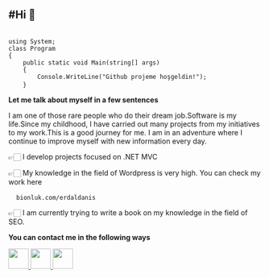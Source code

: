  <h2>     #Hi 🧐 </h2>
 
  <pre> <code> 
using System;
class Program
{
    public static void Main(string[] args)
    {
        Console.WriteLine("Github projeme hoşgeldin!");
    } </code> </pre>


<b>Let me talk about myself in a few sentences  </b>
   
   I am one of those rare people who do their dream job.Software is my life.Since my childhood, I have carried out many projects from my initiatives to my work.This is a good journey for me. I am in an adventure where I continue to improve myself with new information every day.

👉🏻 I develop projects focused on .NET MVC
  
👉🏻 My knowledge in the field of Wordpress is very high. You can check my work here
      <pre> <code> bionluk.com/erdaldanis </code> </pre>

👉🏻 I am currently trying to write a book on my knowledge in the field of SEO.

<b> You can contact me in the following ways </b>

<a href="https://www.instagram.com/erdaldanis/"><img src="https://cdn1.iconfinder.com/data/icons/social-media-circle-7/512/Circled_Instagram_svg-512.png" width=40 height=40></img> </a>
<a href="https://twitter.com/erdaaldanis"><img src="https://cdn1.iconfinder.com/data/icons/social-media-circle-7/512/Circled_Twitter_svg-512.png" width=40 height=40></img> </a>
<a href="https://www.linkedin.com/in/erdaldanis/"><img src="https://cdn1.iconfinder.com/data/icons/social-media-circle-7/512/Circled_Linkedin_svg-512.png" width=40 height=40></img> </a>


  
